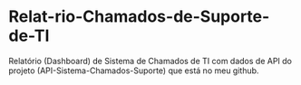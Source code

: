 # Relat-rio-Chamados-de-Suporte-de-TI
Relatório (Dashboard) de Sistema de Chamados de TI com dados de API do projeto (API-Sistema-Chamados-Suporte) que está no meu github.
